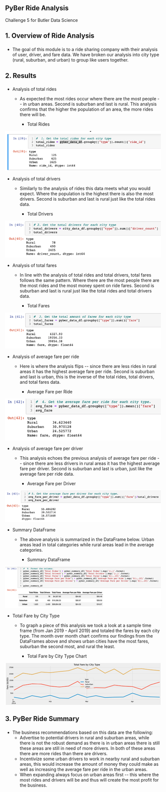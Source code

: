 ## PyBer Ride Analysis
Challenge 5 for Butler Data Science

## 1. Overview of Ride Analysis
### 
* The goal of this module is to a ride sharing company with their analysis of user, driver, and fare data. We have broken our analysis into city type (rural, suburban, and urban) to group like users together.

## 2. Results
### 
* Analysis of total rides
	- As expected the most rides occur where there are the most people -- in urban areas. Second is suburban and last is rural. This analysis confirms that the higher the population of an area, the more rides there will be.

	  - Total Rides

![Total Rides](https://github.com/coxjack/MatPlotLibChallenge5/blob/main/additional%20supporting%20images/total_rides.png)

* Analysis of total drivers
	- Similarly to the analysis of rides this data meets what you would expect. Where the population is the highest there is also the most drivers. Second is suburban and last is rural just like the total rides data.

	  - Total Drivers

![Total Drivers](https://github.com/coxjack/MatPlotLibChallenge5/blob/main/additional%20supporting%20images/total_drivers.png)

* Analysis of total fares
	- In line with the analysis of total rides and total drivers, total fares follows the same pattern. Where there are the most people there are the most rides and the most money spent on ride fares. Second is suburban and last is rural just like the total rides and total drivers data.

	  - Total Fares

![Total Fares](https://github.com/coxjack/MatPlotLibChallenge5/blob/main/additional%20supporting%20images/total_fares.png)

* Analysis of average fare per ride
	- Here is where the analysis flips -- since there are less rides in rural areas it has the highest average fare per ride. Second is suburban and last is urban, this is the inverse of the total rides, total drivers, and total fares data.

	  - Average Fare per Ride

![Average Fare per Ride](https://github.com/coxjack/MatPlotLibChallenge5/blob/main/additional%20supporting%20images/avg_fare_per_ride.png)

* Analysis of average fare per driver
	- This analysis echoes the previous analysis of average fare per ride -- since there are less drivers in rural areas it has the highest average fare per driver. Second is suburban and last is urban, just like the average fare per ride data.

	  - Average Fare per Driver

![Average Fare per Driver](https://github.com/coxjack/MatPlotLibChallenge5/blob/main/additional%20supporting%20images/avg_fare_per_driver.png)
	
	 
* Summary DataFrame
	- The above analysis is summarized in the DataFrame below. Urban areas lead in total categories while rural areas lead in the average categories.

	  - Summary DataFrame

![Summary DataFrame](https://github.com/coxjack/MatPlotLibChallenge5/blob/main/additional%20supporting%20images/summary_df.png)
	
* Total Fare by City Type
	- To graph a piece of this analysis we took a look at a sample time frame (from Jan 2019 - April 2019) and totaled the fares by each city type. The month over month chart confirms our findings from the DataFrames above and shows urban cities have the most fares, suburban the second most, and rural the least.

	  - Total Fare by City Type Chart

![Total Fare by City Type Chart](https://github.com/coxjack/MatPlotLibChallenge5/blob/main/additional%20supporting%20images/total_fare_by_city_type_chart.png)
	
## 3. PyBer Ride Summary
### 
* The business recommendations based on this data are the following:
	- Advertise to potential drivers in rural and suburban areas, while there is not the robust demand as there is in urban areas there is still these areas are still in need of more drivers. In both of these areas there are more rides than there are drivers.
	- Incentivize some urban drivers to work in nearby rural and suburban areas, this would increase the amount of money they could make as well as increasing the average fare per ride in the urban areas.
	- When expanding always focus on urban areas first -- this where the most rides and drivers will be and thus will create the most profit for the business.



